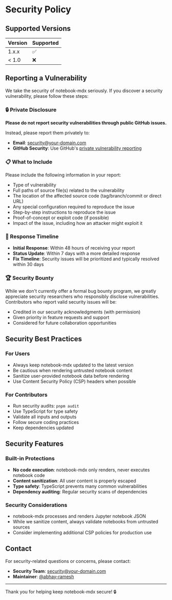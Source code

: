 # Security Policy

## Supported Versions

| Version | Supported          |
| ------- | ------------------ |
| 1.x.x   | :white_check_mark: |
| < 1.0   | :x:                |

## Reporting a Vulnerability

We take the security of notebook-mdx seriously. If you discover a security vulnerability, please follow these steps:

### 🔒 Private Disclosure

**Please do not report security vulnerabilities through public GitHub issues.**

Instead, please report them privately to:

- **Email**: [security@your-domain.com](mailto:security@your-domain.com)
- **GitHub Security**: Use GitHub's [private vulnerability reporting](https://github.com/abhay-ramesh/notebook-mdx/security/advisories/new)

### 📋 What to Include

Please include the following information in your report:

- Type of vulnerability
- Full paths of source file(s) related to the vulnerability
- The location of the affected source code (tag/branch/commit or direct URL)
- Any special configuration required to reproduce the issue
- Step-by-step instructions to reproduce the issue
- Proof-of-concept or exploit code (if possible)
- Impact of the issue, including how an attacker might exploit it

### 🚀 Response Timeline

- **Initial Response**: Within 48 hours of receiving your report
- **Status Update**: Within 7 days with a more detailed response
- **Fix Timeline**: Security issues will be prioritized and typically resolved within 30 days

### 🏆 Security Bounty

While we don't currently offer a formal bug bounty program, we greatly appreciate security researchers who responsibly disclose vulnerabilities. Contributors who report valid security issues will be:

- Credited in our security acknowledgments (with permission)
- Given priority in feature requests and support
- Considered for future collaboration opportunities

## Security Best Practices

### For Users

- Always keep notebook-mdx updated to the latest version
- Be cautious when rendering untrusted notebook content
- Sanitize user-provided notebook data before rendering
- Use Content Security Policy (CSP) headers when possible

### For Contributors

- Run security audits: `pnpm audit`
- Use TypeScript for type safety
- Validate all inputs and outputs
- Follow secure coding practices
- Keep dependencies updated

## Security Features

### Built-in Protections

- **No code execution**: notebook-mdx only renders, never executes notebook code
- **Content sanitization**: All user content is properly escaped
- **Type safety**: TypeScript prevents many common vulnerabilities
- **Dependency auditing**: Regular security scans of dependencies

### Security Considerations

- notebook-mdx processes and renders Jupyter notebook JSON
- While we sanitize content, always validate notebooks from untrusted sources
- Consider implementing additional CSP policies for production use

## Contact

For security-related questions or concerns, please contact:

- **Security Team**: [security@your-domain.com](mailto:security@your-domain.com)
- **Maintainer**: [@abhay-ramesh](https://github.com/abhay-ramesh)

---

Thank you for helping keep notebook-mdx secure! 🔒
